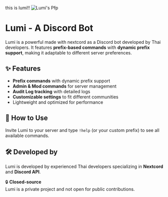 this is lumi!!
![Lumi's Pfp](https://cdn.discordapp.com/avatars/1330479419441152061/3f3a0806f2b334d2a5098f202c715cb7.png?size=1024)

# Lumi - A Discord Bot  

Lumi is a powerful made with nextcord as a Discord bot developed by Thai developers. It features **prefix-based commands** with **dynamic prefix support**, making it adaptable to different server preferences.  

## ✨ Features  
- **Prefix commands** with dynamic prefix support  
- **Admin & Mod commands** for server management  
- **Audit Log tracking** with detailed logs  
- **Customizable settings** to fit different communities  
- Lightweight and optimized for performance  

## 🚀 How to Use  
Invite Lumi to your server and type `!help` (or your custom prefix) to see all available commands.  

## 🛠 Developed by  
Lumi is developed by experienced Thai developers specializing in **Nextcord** and **Discord API**.  

🔒 **Closed-source**  
Lumi is a private project and not open for public contributions.  

